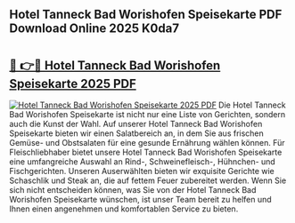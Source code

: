 ## Hotel Tanneck Bad Worishofen Speisekarte PDF Download Online 2025 K0da7

# <h2><a href="http://gcdh4w7.nevu.top/?p=Hotel+Tanneck+Bad+Worishofen+Speisekarte">🔗 👉🔴 Hotel Tanneck Bad Worishofen Speisekarte 2025 PDF</a></h2>

[![Hotel Tanneck Bad Worishofen Speisekarte 2025 PDF](https://i.imgur.com/dBaPXMq.png)](http://gcdh4w7.nevu.top/?p=Hotel+Tanneck+Bad+Worishofen+Speisekarte)
Die Hotel Tanneck Bad Worishofen Speisekarte ist nicht nur eine Liste von Gerichten, sondern auch die Kunst der Wahl. Auf unserer Hotel Tanneck Bad Worishofen Speisekarte bieten wir einen Salatbereich an, in dem Sie aus frischen Gemüse- und Obstsalaten für eine gesunde Ernährung wählen können. Für Fleischliebhaber bietet unsere Hotel Tanneck Bad Worishofen Speisekarte eine umfangreiche Auswahl an Rind-, Schweinefleisch-, Hühnchen- und Fischgerichten. Unseren Auserwählten bieten wir exquisite Gerichte wie Schaschlik und Steak an, die auf fettem Feuer zubereitet werden. Wenn Sie sich nicht entscheiden können, was Sie von der Hotel Tanneck Bad Worishofen Speisekarte wünschen, ist unser Team bereit zu helfen und Ihnen einen angenehmen und komfortablen Service zu bieten.
